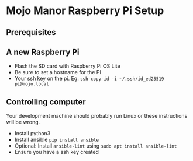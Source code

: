 # Mojo Manor Raspberry Pi Setup

## Prerequisites

## A new Raspberry Pi

* Flash the SD card with Raspberry Pi OS Lite
* Be sure to set a hostname for the PI
* Your ssh key on the pi. Eg: `ssh-copy-id -i ~/.ssh/id_ed25519 pi@mojo.local`

## Controlling computer

Your development machine should probably run Linux or these instructions will be wrong.

* Install python3
* Install ansible `pip install ansible`
* Optional: Install `ansible-lint` using `sudo apt install ansible-lint`
* Ensure you have a ssh key created

